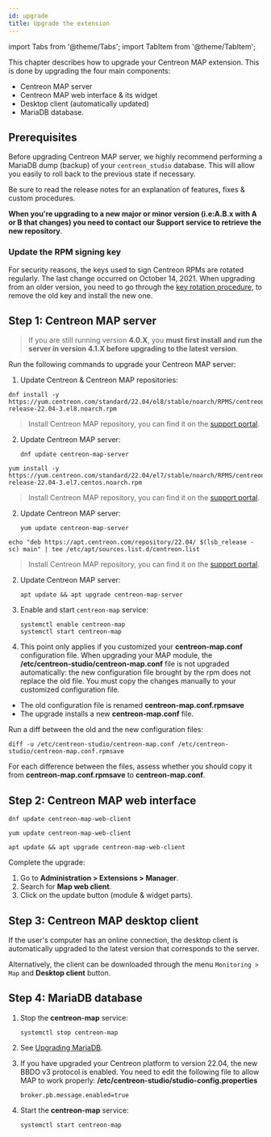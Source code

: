 ```yaml
---
id: upgrade
title: Upgrade the extension
---
```

import Tabs from '@theme/Tabs';
import TabItem from '@theme/TabItem';


This chapter describes how to upgrade your Centreon MAP extension. This
is done by upgrading the four main components:

- Centreon MAP server
- Centreon MAP web interface & its widget
- Desktop client (automatically updated)
- MariaDB database.

## Prerequisites

Before upgrading Centreon MAP server, we highly recommend performing a
MariaDB dump (backup) of your `centreon_studio` database. This will
allow you easily to roll back to the previous state if necessary.

Be sure to read the release notes for an explanation of features, fixes
& custom procedures.

**When you're upgrading to a new major or minor version (i.e:A.B.x with
A or B that changes) you need to contact our Support service to retrieve
the new repository**.

### Update the RPM signing key

For security reasons, the keys used to sign Centreon RPMs are rotated regularly. The last change occurred on October 14, 2021. When upgrading from an older version, you need to go through the [key rotation procedure](../security/key-rotation.md#existing-installation), to remove the old key and install the new one.

## Step 1: Centreon MAP server

> If you are still running version **4.0.X**, you **must first install
> and run the server in version 4.1.X before upgrading to the latest
> version**.

Run the following commands to upgrade your Centreon MAP server:

1. Update Centreon & Centreon MAP repositories:

<Tabs groupId="sync">
<TabItem value="Alma / RHEL / Oracle Linux 8" label="Alma / RHEL / Oracle Linux 8">

```shell
dnf install -y https://yum.centreon.com/standard/22.04/el8/stable/noarch/RPMS/centreon-release-22.04-3.el8.noarch.rpm
```

> Install Centreon MAP repository, you can find it on the
> [support portal](https://support.centreon.com/s/repositories).

2. Update Centreon MAP server:

    ```shell
    dnf update centreon-map-server
    ```

</TabItem>
<TabItem value="CentOS 7" label="CentOS 7">

```shell
yum install -y https://yum.centreon.com/standard/22.04/el7/stable/noarch/RPMS/centreon-release-22.04-3.el7.centos.noarch.rpm
```

> Install Centreon MAP repository, you can find it on the
> [support portal](https://support.centreon.com/s/repositories).

2. Update Centreon MAP server:

    ```shell
    yum update centreon-map-server
    ```

</TabItem>
<TabItem value="Debian 11" label="Debian 11">

```shell
echo "deb https://apt.centreon.com/repository/22.04/ $(lsb_release -sc) main" | tee /etc/apt/sources.list.d/centreon.list
```

> Install Centreon MAP repository, you can find it on the
> [support portal](https://support.centreon.com/s/repositories).

2. Update Centreon MAP server:

    ```shell
    apt update && apt upgrade centreon-map-server
    ```

</TabItem>
</Tabs>

3. Enable and start `centreon-map` service:

    ```shell
    systemctl enable centreon-map
    systemctl start centreon-map
    ```

4. This point only applies if you customized your **centreon-map.conf** configuration file. When upgrading your MAP module, the **/etc/centreon-studio/centreon-map.conf** file is not upgraded automatically: the new configuration file brought by the rpm does not replace the old file. You must copy the changes manually to your customized configuration file.

  * The old configuration file is renamed **centreon-map.conf.rpmsave**
  * The upgrade installs a new **centreon-map.conf** file.

  Run a diff between the old and the new configuration files:

  ```shell
  diff -u /etc/centreon-studio/centreon-map.conf /etc/centreon-studio/centreon-map.conf.rpmsave
  ```

  For each difference between the files, assess whether you should copy it from **centreon-map.conf.rpmsave** to **centreon-map.conf**.

## Step 2: Centreon MAP web interface

<Tabs groupId="sync">
<TabItem value="Alma / RHEL / Oracle Linux 8" label="Alma / RHEL / Oracle Linux 8">

```shell
dnf update centreon-map-web-client
```

</TabItem>
<TabItem value="CentOS 7" label="CentOS 7">

```shell
yum update centreon-map-web-client
```

</TabItem>
<TabItem value="Debian 11" label="Debian 11">

```shell
apt update && apt upgrade centreon-map-web-client
```

</TabItem>
</Tabs>

Complete the upgrade: 
1. Go to **Administration > Extensions > Manager**.
2. Search for **Map web client**.
3. Click on the update button (module & widget parts).

## Step 3: Centreon MAP desktop client

If the user's computer has an online connection, the desktop client is
automatically upgraded to the latest version that corresponds to the server.

Alternatively, the client can be downloaded through the menu `Monitoring >
Map` and **Desktop client** button.

## Step 4: MariaDB database

1. Stop the **centreon-map** service:
    ```shell
    systemctl stop centreon-map
    ```

2. See [Upgrading MariaDB](../upgrade/upgrade-mariadb.md).

3. If you have upgraded your Centreon platform to version 22.04, the new BBDO v3 protocol is enabled. You need to edit the following file to allow MAP to work properly: **/etc/centreon-studio/studio-config.properties**

   ```text
   broker.pb.message.enabled=true
   ```

4. Start the **centreon-map** service:
    ```shell
    systemctl start centreon-map
    ```

